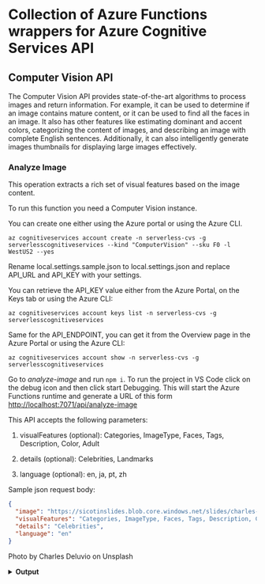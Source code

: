 # Collection of Azure Functions wrappers for Azure Cognitive Services API

## Computer Vision API

The Computer Vision API provides state-of-the-art algorithms to process images and return information. For example, it can be used to determine if an image contains mature content, or it can be used to find all the faces in an image. It also has other features like estimating dominant and accent colors, categorizing the content of images, and describing an image with complete English sentences. Additionally, it can also intelligently generate images thumbnails for displaying large images effectively.

### Analyze Image

This operation extracts a rich set of visual features based on the image content.

To run this function you need a Computer Vision instance.

You can create one either using the Azure portal or using the Azure CLI.

```
az cognitiveservices account create -n serverless-cvs -g serverlesscognitiveservices --kind "ComputerVision" --sku F0 -l WestUS2 --yes
```

Rename local.settings.sample.json to local.settings.json and replace API_URL and API_KEY with your settings. 

You can retrieve the API_KEY value either from the Azure Portal, on the Keys tab or using the Azure CLI:

```
az cognitiveservices account keys list -n serverless-cvs -g serverlesscognitiveservices
```

Same for the API_ENDPOINT, you can get it from the Overview page in the Azure Portal or using the Azure CLI:

```
az cognitiveservices account show -n serverless-cvs -g serverlesscognitiveservices
```

Go to *analyze-image* and run `npm i`. To run the project in VS Code click on the debug icon and then click start Debugging. This will start the Azure Functions runtime and generate a URL of this form [http://localhost:7071/api/analyze-image](http://localhost:7071/api/analyze-image)

This API accepts the following parameters:

1. visualFeatures (optional): Categories, ImageType, Faces, Tags, Description, Color, Adult

1. details (optional): Celebrities, Landmarks

1. language (optional): en, ja, pt, zh

Sample json request body:

```json
{
  "image": "https://sicotinslides.blob.core.windows.net/slides/charles-deluvio-540415-unsplash.jpg",
  "visualFeatures": "Categories, ImageType, Faces, Tags, Description, Color, Adult",
  "details": "Celebrities",
  "language": "en"
}
```
Photo by Charles Deluvio  on Unsplash

<details>
<summary><strong>Output</strong></summary>
<p>

```json
{
  "categories": [
    {
      "name": "animal_dog",
      "score": 0.984375
    },
    {
      "name": "others_",
      "score": 0.0078125
    }
  ],
  "adult": {
    "isAdultContent": false,
    "isRacyContent": false,
    "adultScore": 0.017013102769851685,
    "racyScore": 0.021180316805839539
  },
  "color": {
    "dominantColorForeground": "Black",
    "dominantColorBackground": "Red",
    "dominantColors": [
      "Red",
      "Black"
    ],
    "accentColor": "C4070B",
    "isBwImg": false
  },
  "imageType": {
    "clipArtType": 0,
    "lineDrawingType": 0
  },
  "tags": [
    {
      "name": "black",
      "confidence": 0.987987756729126
    },
    {
      "name": "red",
      "confidence": 0.97922062873840332
    },
    {
      "name": "wearing",
      "confidence": 0.97129017114639282
    },
    {
      "name": "dog",
      "confidence": 0.956075131893158
    },
    {
      "name": "hat",
      "confidence": 0.91791915893554688
    },
    {
      "name": "mammal",
      "confidence": 0.62262392044067383,
      "hint": "animal"
    },
    {
      "name": "pug",
      "confidence": 0.62262392044067383
    },
    {
      "name": "animal",
      "confidence": 0.13763867179024605
    }
  ],
  "description": {
    "tags": [
      "black",
      "red",
      "wearing",
      "dog",
      "hat",
      "indoor",
      "small",
      "sitting",
      "looking",
      "face",
      "head",
      "white",
      "camera",
      "neck",
      "brown",
      "close",
      "standing",
      "laying"
    ],
    "captions": [
      {
        "text": "a dog wearing a red hat and looking at the camera",
        "confidence": 0.95240041924344654
      }
    ]
  },
  "faces": [],
  "requestId": "801ae03a-f492-4d6e-b508-eda0c20d49f7",
  "metadata": {
    "width": 2683,
    "height": 3469,
    "format": "Jpeg"
  }
}
```
</p>
</details>